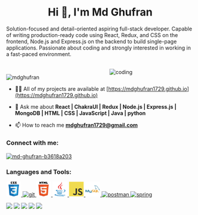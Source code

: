
<h1 align="center">Hi 👋, I'm Md Ghufran </h1>

<p>Solution-focused and detail-oriented aspiring full-stack developer.
Capable of writing production-ready code using React, Redux, and
CSS on the frontend, Node.js and Express.js on the backend to
build single-page applications. Passionate about coding and
strongly interested in working in a fast-paced environment.</p>
<br/>

<img align="right" alt="coding" width="45%" src="https://media3.giphy.com/media/qgQUggAC3Pfv687qPC/giphy.gif?cid=ecf05e47vkgt7h9zc3dlpv6pxy6qx062eti6jpiiexs4nlij&rid=giphy.gif&ct=g">

<p align="left"> <img src="https://komarev.com/ghpvc/?username=mdghufran1729&label=Profile%20views&color=0e75b6&style=flat" alt="mdghufran" /> </p>

- 👨‍💻 All of my projects are available at [https://mdghufran1729.github.io](https://mdghufran1729.github.io)

- 💬 Ask me about **React | ChakraUI | Redux | Node.js | Express.js | MongoDB | HTML | CSS | JavaScript | Java | python**

- 📫 How to reach me **mdghufran1729@gmail.com**


<h3 align="left">Connect with me:</h3>
<p align="left">
<a href="https://www.linkedin.com/in/md-ghufran-6274a1226/" target="blank"><img align="center" src="https://raw.githubusercontent.com/rahuldkjain/github-profile-readme-generator/master/src/images/icons/Social/linked-in-alt.svg" alt="md-ghufran-b3618a203" height="30" width="40" /></a>
</p>

<h3 align="left">Languages and Tools:</h3>
<p align="left"> <a href="https://www.w3schools.com/css/" target="_blank" rel="noreferrer"> <img src="https://raw.githubusercontent.com/devicons/devicon/master/icons/css3/css3-original-wordmark.svg" alt="css3" width="40" height="40"/> </a> <a href="https://git-scm.com/" target="_blank" rel="noreferrer"> <img src="https://www.vectorlogo.zone/logos/git-scm/git-scm-icon.svg" alt="git" width="40" height="40"/> </a> <a href="https://www.w3.org/html/" target="_blank" rel="noreferrer"> <img src="https://raw.githubusercontent.com/devicons/devicon/master/icons/html5/html5-original-wordmark.svg" alt="html5" width="40" height="40"/> </a> <a href="https://www.java.com" target="_blank" rel="noreferrer"> <img src="https://raw.githubusercontent.com/devicons/devicon/master/icons/java/java-original.svg" alt="java" width="40" height="40"/> </a> <a href="https://developer.mozilla.org/en-US/docs/Web/JavaScript" target="_blank" rel="noreferrer"> <img src="https://raw.githubusercontent.com/devicons/devicon/master/icons/javascript/javascript-original.svg" alt="javascript" width="40" height="40"/> </a> <a href="https://www.mysql.com/" target="_blank" rel="noreferrer"> <img src="https://raw.githubusercontent.com/devicons/devicon/master/icons/mysql/mysql-original-wordmark.svg" alt="mysql" width="40" height="40"/> </a> <a href="https://postman.com" target="_blank" rel="noreferrer"> <img src="https://www.vectorlogo.zone/logos/getpostman/getpostman-icon.svg" alt="postman" width="40" height="40"/> </a> <a href="https://spring.io/" target="_blank" rel="noreferrer"> <img src="https://www.vectorlogo.zone/logos/springio/springio-icon.svg" alt="spring" width="40" height="40"/> </a> </p>



[![](https://raw.githubusercontent.com/mdghufran1729/Git_Stats/master/profile-summary-card-output/blueberry/0-profile-details.svg)](https://github.com/vn7n24fzkq/github-profile-summary-cards)
[![](https://raw.githubusercontent.com/hasbealam/Git_Stats/master/profile-summary-card-output/blueberry/1-repos-per-language.svg)](https://github.com/vn7n24fzkq/github-profile-summary-cards) [![](https://raw.githubusercontent.com/mdghufran1729Git_Stats/master/profile-summary-card-output/blueberry/2-most-commit-language.svg)](https://github.com/vn7n24fzkq/github-profile-summary-cards)
[![](https://raw.githubusercontent.com/mdghufran1729/Git_Stats/master/profile-summary-card-output/blueberry/3-stats.svg)](https://github.com/vn7n24fzkq/github-profile-summary-cards) [![](https://raw.githubusercontent.com/mdghufran1729/Git_Stats/master/profile-summary-card-output/blueberry/4-productive-time.svg)](https://github.com/vn7n24fzkq/github-profile-summary-cards)



